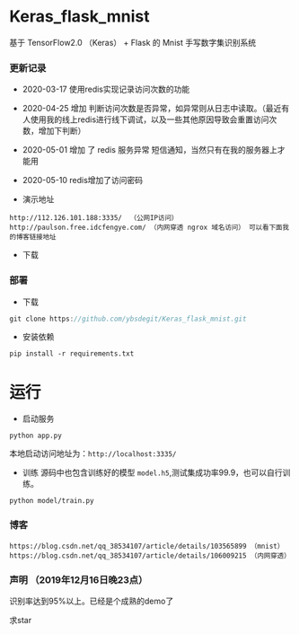 # Keras_flask_mnist
基于 TensorFlow2.0 （Keras） + Flask 的 Mnist 手写数字集识别系统

### 更新记录
- 2020-03-17 使用redis实现记录访问次数的功能
- 2020-04-25 增加 判断访问次数是否异常，如异常则从日志中读取。（最近有人使用我的线上redis进行线下调试，以及一些其他原因导致会重置访问次数，增加下判断）
- 2020-05-01 增加 了 redis 服务异常 短信通知，当然只有在我的服务器上才能用
- 2020-05-10 redis增加了访问密码

- 演示地址
```
http://112.126.101.188:3335/  （公网IP访问）
http://paulson.free.idcfengye.com/ （内网穿透 ngrox 域名访问） 可以看下面我的博客链接地址
```

- 下载

### 部署
- 下载
```c
git clone https://github.com/ybsdegit/Keras_flask_mnist.git
```
- 安装依赖
```
pip install -r requirements.txt
```

# 运行

- 启动服务
```
python app.py
```
本地启动访问地址为：`http://localhost:3335/`

- 训练
源码中也包含训练好的模型 `model.h5`,测试集成功率99.9，也可以自行训练。
```
python model/train.py
```


### 博客
```
https://blog.csdn.net/qq_38534107/article/details/103565899 （mnist）
https://blog.csdn.net/qq_38534107/article/details/106009215 （内网穿透）
```


### 声明 （2019年12月16日晚23点）
识别率达到95%以上。已经是个成熟的demo了

求star
